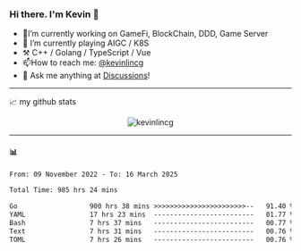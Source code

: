 ### Hi there. I'm Kevin 👋

- 🔭I’m currently working on GameFi, BlockChain, DDD, Game Server
- 🌱 I’m currently playing AIGC / K8S
-   :hammer_and_pick: C++ / Golang / TypeScript / Vue
- 📫How to reach me: [@kevinlincg](https://twitter.com/kevinlincg) 
-   :thought_balloon: Ask me anything at [Discussions](https://github.com/kevinlincg/kevinlincg/issues/new)!

---

📈 my github stats

<p align="center"> <img src="https://github-readme-stats-ouuan.vercel.app/api?username=kevinlincg&theme=dark&show_icons=true&count_private=true" alt="kevinlincg" />

---

#### :bar_chart: 

<!--START_SECTION:waka-->

```txt
From: 09 November 2022 - To: 16 March 2025

Total Time: 985 hrs 24 mins

Go                  900 hrs 38 mins >>>>>>>>>>>>>>>>>>>>>>>--   91.40 %
YAML                17 hrs 23 mins  -------------------------   01.77 %
Bash                7 hrs 37 mins   -------------------------   00.77 %
Text                7 hrs 31 mins   -------------------------   00.76 %
TOML                7 hrs 26 mins   -------------------------   00.76 %
```

<!--END_SECTION:waka-->
